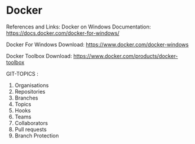 # Docker

References and Links:
Docker on Windows Documentation: https://docs.docker.com/docker-for-windows/

Docker For Windows Download: https://www.docker.com/docker-windows

Docker Toolbox Download: https://www.docker.com/products/docker-toolbox

GIT-TOPICS :

1. Organisations
2. Repositories
3. Branches
4. Topics
5. Hooks
6. Teams
7. Collaborators
8. Pull requests
9. Branch Protection
